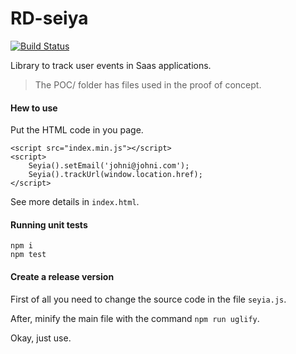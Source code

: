 # RD-seiya

[![Build Status](https://travis-ci.org/johnidm/RD-seiya.svg?branch=master)](https://travis-ci.org/johnidm/RD-seiya)

Library to track user events in Saas applications.

> The POC/ folder has files used in the proof of concept.

#### Hew to use

Put the HTML code in you page.

```
<script src="index.min.js"></script>
<script>
    Seyia().setEmail('johni@johni.com');
    Seyia().trackUrl(window.location.href);
</script>
```

See more details in `index.html`.

#### Running unit tests

 ```
 npm i
 npm test
 ``` 

#### Create a release version

First of all you need to change the source code in the file `seyia.js`.

After, minify the main file with the command `npm run uglify`.

Okay, just use.
